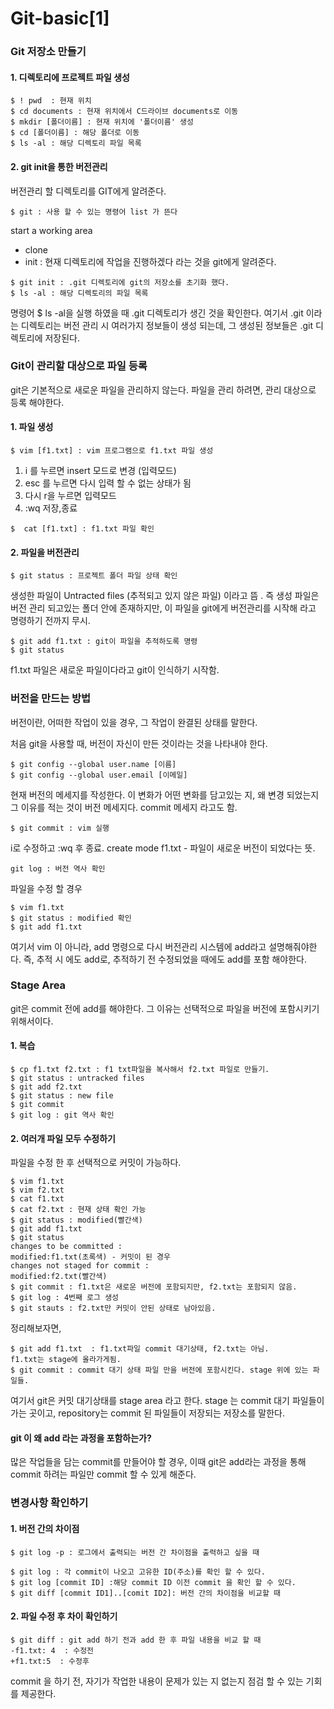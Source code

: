 # Git-basic[1]
### Git 저장소 만들기 
#### 1. 디렉토리에 프로젝트 파일 생성
```
$ ! pwd  : 현재 위치
$ cd documents : 현재 위치에서 C드라이브 documents로 이동 
$ mkdir [폴더이름] : 현재 위치에 '폴더이름' 생성 
$ cd [폴더이름] : 해당 폴더로 이동
$ ls -al : 해당 디렉토리 파일 목록
```
#### 2.  git init을 통한 버전관리 
버전관리 할 디렉토리를 GIT에게 알려준다.
```
$ git : 사용 할 수 있는 명령어 list 가 뜬다
```
start a working area 
- clone 
- init  : 현재 디렉토리에 작업을 진행하겠다 라는 것을 git에게 알려준다.
```
$ git init : .git 디렉토리에 git의 저장소를 초기화 했다.
$ ls -al : 해당 디렉토리의 파일 목록
```
명령어 $ ls -al을 실행 하였을 때 .git 디렉토리가 생긴 것을 확인한다. 여기서 .git 이라는 디렉토리는 버전 관리 시 여러가지 정보들이 생성 되는데, 그 생성된 정보들은 .git 디렉토리에 저장된다. 
### Git이 관리할 대상으로 파일 등록 
git은 기본적으로 새로운 파일을 관리하지 않는다. 파일을 관리 하려면, 관리 대상으로 등록 해야한다. 
#### 1. 파일 생성 
```
$ vim [f1.txt] : vim 프로그램으로 f1.txt 파일 생성 
```
1.  i 를 누르면 insert 모드로 변경 (입력모드)
2. esc 를 누르면 다시 입력 할 수 없는 상태가 됨 
3. 다시 r을 누르면 입력모드
4. :wq 저장,종료 
```
$  cat [f1.txt] : f1.txt 파일 확인 
```
#### 2. 파일을 버전관리
```
$ git status : 프로젝트 폴더 파일 상태 확인 
```
생성한 파일이 Untracted files (추적되고 있지 않은 파일)  이라고 뜸 . 즉 생성 파일은 버전 관리 되고있는 폴더 안에 존재하지만, 이 파일을 git에게 버전관리를 시작해 라고 명령하기 전까지 무시. 
```
$ git add f1.txt : git이 파일을 추적하도록 명령
$ git status 
```
f1.txt 파일은 새로운 파일이다라고 git이 인식하기 시작함. 

### 버전을 만드는 방법
버전이란, 어떠한 작업이 있을 경우, 그 작업이 완결된 상태를 말한다. 

처음 git을 사용할 때, 버전이 자신이 만든 것이라는 것을 나타내야 한다.
```
$ git config --global user.name [이름]
$ git config --global user.email [이메일]
```
현재 버전의 메세지를 작성한다. 
이 변화가 어떤 변화를 담고있는 지, 왜 변경 되었는지 그 이유를 적는 것이 버전 메세지다. commit 메세지 라고도 함.
```
$ git commit : vim 실행
```
i로 수정하고 :wq 후 종료. 
create mode f1.txt - 파일이 새로운 버전이 되었다는 뜻.
```
git log : 버전 역사 확인 
```
파일을 수정 할 경우 
```
$ vim f1.txt
$ git status : modified 확인 
$ git add f1.txt 
```
여기서 vim 이 아니라, add 명령으로 다시 버전관리 시스템에 add라고 설명해줘야한다. 즉, 추적 시 에도 add로, 추적하기 전 수정되었을 때에도 add를 포함 해야한다. 

### Stage Area
git은 commit 전에 add를 해야한다. 그 이유는 선택적으로 파일을 버전에 포함시키기 위해서이다. 
#### 1. 복습 
```
$ cp f1.txt f2.txt : f1 txt파일을 복사해서 f2.txt 파일로 만들기.
$ git status : untracked files 
$ git add f2.txt
$ git status : new file
$ git commit
$ git log : git 역사 확인 
```
#### 2.  여러개 파일 모두 수정하기
파일을 수정 한 후 선택적으로 커밋이 가능하다.
```
$ vim f1.txt
$ vim f2.txt 
$ cat f1.txt 
$ cat f2.txt : 현재 상태 확인 가능
$ git status : modified(빨간색)
$ git add f1.txt 
$ git status
changes to be committed :
modified:f1.txt(초록색) - 커밋이 된 경우 
changes not staged for commit :
modified:f2.txt(빨간색)
$ git commit : f1.txt은 새로운 버전에 포함되지만, f2.txt는 포함되지 않음.
$ git log : 4번째 로그 생성
$ git stauts : f2.txt만 커밋이 안된 상태로 남아있음. 
```
정리해보자면,
```
$ git add f1.txt  : f1.txt파일 commit 대기상태, f2.txt는 아님.
f1.txt는 stage에 올라가게됨.
$ git commit : commit 대기 상태 파일 만을 버전에 포함시킨다. stage 위에 있는 파일들.
```
여기서 git은 커밋 대기상태를 stage area 라고 한다.
stage 는 commit 대기 파일들이 가는 곳이고, repository는 commit 된 파일들이 저장되는 저장소를 말한다. 

####  git 이 왜 add 라는 과정을 포함하는가? 
많은 작업들을 담는 commit를 만들어야 할 경우, 이때 git은 add라는 과정을 통해 commit 하려는 파일만 commit 할 수 있게 해준다.

### 변경사항 확인하기 
#### 1. 버전 간의 차이점 
```
$ git log -p : 로그에서 출력되는 버전 간 차이점을 출력하고 싶을 때
```
```
$ git log : 각 commit이 나오고 고유한 ID(주소)를 확인 할 수 있다. 
$ git log [commit ID] :해당 commit ID 이전 commit 을 확인 할 수 있다.
$ git diff [commit ID1]..[comit ID2]: 버전 간의 차이점을 비교할 때 
```
#### 2. 파일 수정 후 차이 확인하기
```
$ git diff : git add 하기 전과 add 한 후 파일 내용을 비교 할 때
-f1.txt: 4  : 수정전 
+f1.txt:5  : 수정후
```
commit 을 하기 전, 자기가 작업한 내용이 문제가 있는 지 없는지 점검 할 수 있는 기회를 제공한다. 
